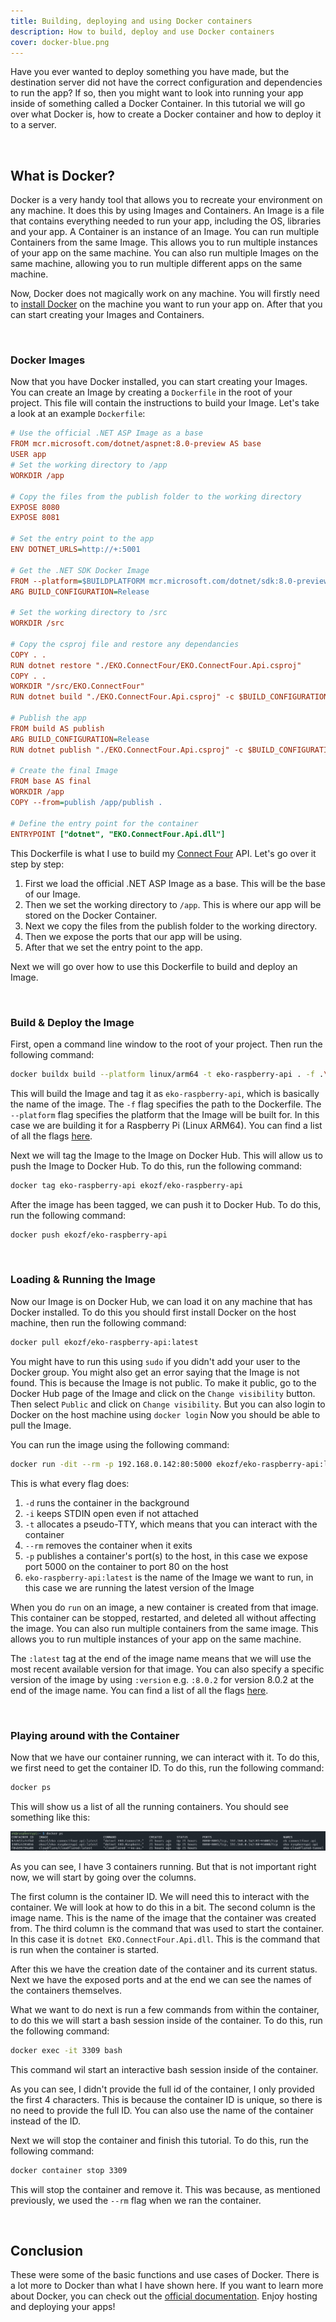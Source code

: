 ```yaml
---
title: Building, deploying and using Docker containers
description: How to build, deploy and use Docker containers
cover: docker-blue.png
---
```


Have you ever wanted to deploy something you have made, but the destination server did not have the correct configuration and dependencies to run the app? If so, then you might want to look into running your app inside of something called a Docker Container. In this tutorial we will go over what Docker is, how to create a Docker container and how to deploy it to a server.

<br>

## What is Docker?

Docker is a very handy tool that allows you to recreate your environment on any machine. It does this by using Images and Containers. An Image is a file that contains everything needed to run your app, including the OS, libraries and your app. A Container is an instance of an Image. You can run multiple Containers from the same Image. This allows you to run multiple instances of your app on the same machine. You can also run multiple Images on the same machine, allowing you to run multiple different apps on the same machine.

Now, Docker does not magically work on any machine. You will firstly need to [install Docker](https://docs.docker.com/engine/install/) on the machine you want to run your app on. After that you can start creating your Images and Containers.

<br>

### Docker Images

Now that you have Docker installed, you can start creating your Images. You can create an Image by creating a `Dockerfile` in the root of your project. This file will contain the instructions to build your Image. Let's take a look at an example `Dockerfile`:

```ini
# Use the official .NET ASP Image as a base
FROM mcr.microsoft.com/dotnet/aspnet:8.0-preview AS base
USER app
# Set the working directory to /app
WORKDIR /app

# Copy the files from the publish folder to the working directory
EXPOSE 8080
EXPOSE 8081

# Set the entry point to the app
ENV DOTNET_URLS=http://+:5001

# Get the .NET SDK Docker Image
FROM --platform=$BUILDPLATFORM mcr.microsoft.com/dotnet/sdk:8.0-preview AS build
ARG BUILD_CONFIGURATION=Release

# Set the working directory to /src
WORKDIR /src

# Copy the csproj file and restore any dependancies
COPY . .
RUN dotnet restore "./EKO.ConnectFour/EKO.ConnectFour.Api.csproj"
COPY . .
WORKDIR "/src/EKO.ConnectFour"
RUN dotnet build "./EKO.ConnectFour.Api.csproj" -c $BUILD_CONFIGURATION -o /app/build

# Publish the app
FROM build AS publish
ARG BUILD_CONFIGURATION=Release
RUN dotnet publish "./EKO.ConnectFour.Api.csproj" -c $BUILD_CONFIGURATION -o /app/publish /p:UseAppHost=false

# Create the final Image
FROM base AS final
WORKDIR /app
COPY --from=publish /app/publish .

# Define the entry point for the container
ENTRYPOINT ["dotnet", "EKO.ConnectFour.Api.dll"]
```

This Dockerfile is what I use to build my [Connect Four](https://emirkaan.be/projects/connect-four/pages/) API. Let's go over it step by step:

1. First we load the official .NET ASP Image as a base. This will be the base of our Image.
2. Then we set the working directory to `/app`. This is where our app will be stored on the Docker Container.
3. Next we copy the files from the publish folder to the working directory.
4. Then we expose the ports that our app will be using.
5. After that we set the entry point to the app.

Next we will go over how to use this Dockerfile to build and deploy an Image.

<br>

### Build & Deploy the Image

First, open a command line window to the root of your project. Then run the following command:

```bash
docker buildx build --platform linux/arm64 -t eko-raspberry-api . -f .\EKO.RaspberryPi.Api\Dockerfile
```

This will build the Image and tag it as `eko-raspberry-api`, which is basically the name of the image. The `-f` flag specifies the path to the Dockerfile. The `--platform` flag specifies the platform that the Image will be built for. In this case we are building it for a Raspberry Pi (Linux ARM64). You can find a list of all the flags [here](https://docs.docker.com/engine/reference/commandline/buildx_build/).

Next we will tag the Image to the Image on Docker Hub. This will allow us to push the Image to Docker Hub. To do this, run the following command:

```bash
docker tag eko-raspberry-api ekozf/eko-raspberry-api
```

After the image has been tagged, we can push it to Docker Hub. To do this, run the following command:

```bash
docker push ekozf/eko-raspberry-api
```

<br>

### Loading & Running the Image

Now our Image is on Docker Hub, we can load it on any machine that has Docker installed. To do this you should first install Docker on the host machine, then run the following command:

```bash
docker pull ekozf/eko-raspberry-api:latest
```

You might have to run this using `sudo` if you didn't add your user to the Docker group. You might also get an error saying that the Image is not found. This is because the Image is not public. To make it public, go to the Docker Hub page of the Image and click on the `Change visibility` button. Then select `Public` and click on `Change visibility`. But you can also login to Docker on the host machine using `docker login` Now you should be able to pull the Image.

You can run the image using the following command:

```bash
docker run -dit --rm -p 192.168.0.142:80:5000 ekozf/eko-raspberry-api:latest
```

This is what every flag does:

1. `-d` runs the container in the background
2. `-i` keeps STDIN open even if not attached
3. `-t` allocates a pseudo-TTY, which means that you can interact with the container
4. `--rm` removes the container when it exits
5. `-p` publishes a container's port(s) to the host, in this case we expose port 5000 on the container to port 80 on the host
6. `eko-raspberry-api:latest` is the name of the Image we want to run, in this case we are running the latest version of the Image

When you do `run` on an image, a new container is created from that image. This container can be stopped, restarted, and deleted all without affecting the image. You can also run multiple containers from the same image. This allows you to run multiple instances of your app on the same machine.

The `:latest` tag at the end of the image name means that we will use the most recent available version for that image. You can also specify a specific version of the image by using `:version` e.g. `:8.0.2` for version 8.0.2 at the end of the image name. You can find a list of all the flags [here](https://docs.docker.com/engine/reference/commandline/run/).

<br>

### Playing around with the Container

Now that we have our container running, we can interact with it. To do this, we first need to get the container ID. To do this, run the following command:

```bash
docker ps
```

This will show us a list of all the running containers. You should see something like this:

<div class="md-container">
    <img class="w-100 scale-on-tap" src="/resources/images/docker-ps-output.png" />
</div>

As you can see, I have 3 containers running. But that is not important right now, we will start by going over the columns.

The first column is the container ID. We will need this to interact with the container. We will look at how to do this in a bit. The second column is the image name. This is the name of the image that the container was created from. The third column is the command that was used to start the container. In this case it is `dotnet EKO.ConnectFour.Api.dll`. This is the command that is run when the container is started.

After this we have the creation date of the container and its current status. Next we have the exposed ports and at the end we can see the names of the containers themselves.

What we want to do next is run a few commands from within the container, to do this we will start a bash session inside of the container. To do this, run the following command:

```bash
docker exec -it 3309 bash
```

This command wil start an interactive bash session inside of the container.

As you can see, I didn't provide the full id of the container, I only provided the first 4 characters. This is because the container ID is unique, so there is no need to provide the full ID. You can also use the name of the container instead of the ID.

Next we will stop the container and finish this tutorial. To do this, run the following command:

```bash
docker container stop 3309
```

This will stop the container and remove it. This was because, as mentioned previously, we used the `--rm` flag when we ran the container.

<br>

## Conclusion

These were some of the basic functions and use cases of Docker. There is a lot more to Docker than what I have shown here. If you want to learn more about Docker, you can check out the [official documentation](https://docs.docker.com/). Enjoy hosting and deploying your apps!
